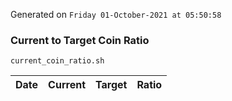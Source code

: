 Generated on `Friday 01-October-2021 at 05:50:58`

### Current to Target Coin Ratio
`current_coin_ratio.sh`

Date|Current|Target|Ratio
---|---|---|---
